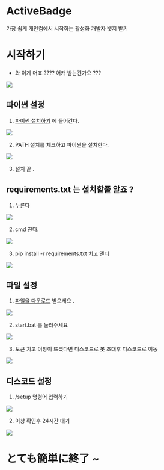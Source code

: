 # ActiveBadge
가장 쉽게 개인컴에서 시작하는 활성화 개발자 뱃지 받기

# 시작하기
- 와 이게 머죠 ???? 어캐 받는건가요 ???


![](https://user-images.githubusercontent.com/87593151/221851753-31db4c3f-0965-41e1-84a2-8477f18326b2.png)



## 파이썬 설정

1. [파이썬 설치하기](https://www.python.org/downloads) 에 들어간다.

![](https://cdn.discordapp.com/attachments/1079954733151817751/1080049139565469716/image.png)

2. PATH 설치를 체크하고 파이썬을 설치한다.

![](https://img1.daumcdn.net/thumb/R1280x0/?scode=mtistory2&fname=https%3A%2F%2Fblog.kakaocdn.net%2Fdn%2FcMcLCM%2FbtrbvxGsPfb%2Fnrr4Fe4hem3g3ZRXnUSnO1%2Fimg.png)

3. 설치 끝 .

## requirements.txt 는 설치할줄 알죠 ? 

1. 누른다

![](https://user-images.githubusercontent.com/87593151/221867312-e6916efd-a3d0-41e1-8377-d2cb099848b5.png)

2. cmd 친다.

![](https://user-images.githubusercontent.com/87593151/221867559-da4ffc3e-cc53-4011-a64c-e4efb4712f0d.png)

3. pip install -r requirements.txt 치고 엔터

![](https://user-images.githubusercontent.com/87593151/221868222-343a94cf-4caf-4b4d-852a-943776077bd2.png)


## 파일 설정

1. [파일을 다운로드](https://github.com/Lychee4321/ActiveBadge/archive/refs/heads/main.zip) 받으세요 .

![](https://user-images.githubusercontent.com/87593151/221862642-9ad72859-a09d-490e-bca5-c0cab8395688.png)

2. start.bat 를 눌러주세요

![](https://user-images.githubusercontent.com/87593151/221863203-4614f006-b53b-4cdc-9e7c-d0eada539bf3.png)

3. 토큰 치고 이창이 뜨셨다면 디스코드로 봇 초대후 디스코드로 이동

![](https://user-images.githubusercontent.com/87593151/221863623-7f3a97e8-07fb-4c18-92c9-c46ecf96c64f.png)

## 디스코드 설정

1. /setup 명령어 입력하기

![](https://user-images.githubusercontent.com/87593151/221864119-9c2cb510-2926-4c50-a690-be7b0edde110.png)

2. 이창 확인후 24시간 대기

![](https://user-images.githubusercontent.com/87593151/221864238-6b588503-0850-4134-87db-576b1170effd.png)

# とても簡単に終了 ~






